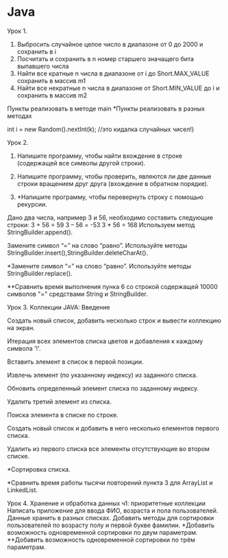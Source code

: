 # Java
Урок 1.
1. Выбросить случайное целое число в диапазоне от 0 до 2000 и сохранить в i
2. Посчитать и сохранить в n номер старшего значащего бита выпавшего числа
3. Найти все кратные n числа в диапазоне от i до Short.MAX_VALUE сохранить в массив m1
4. Найти все некратные n числа в диапазоне от Short.MIN_VALUE до i и сохранить в массив m2

Пункты реализовать в методе main
*Пункты реализовать в разных методах

int i = new Random().nextInt(k); //это кидалка случайных чисел!)


Урок 2.

1. Напишите программу, чтобы найти вхождение в строке (содержащей все символы другой строки).

2. Напишите программу, чтобы проверить, являются ли две данные строки вращением друг друга (вхождение в обратном порядке).

3. *Напишите программу, чтобы перевернуть строку с помощью рекурсии.

Дано два числа, например 3 и 56, необходимо составить следующие строки: 3 + 56 = 59 3 – 56 = -53 3 * 56 = 168 Используем метод StringBuilder.append().

Замените символ “=” на слово “равно”. Используйте методы StringBuilder.insert(),StringBuilder.deleteCharAt().

*Замените символ “=” на слово “равно”. Используйте методы StringBuilder.replace().

**Сравнить время выполнения пунка 6 со строкой содержащей 10000 символов "=" средствами String и StringBuilder.


Урок 3. Коллекции JAVA: Введение

  Создать новый список, добавить несколько строк и вывести коллекцию на экран.

  Итерация всех элементов списка цветов и добавления к каждому символа '!'.

  Вставить элемент в список в первой позиции.

  Извлечь элемент (по указанному индексу) из заданного списка.

  Обновить определенный элемент списка по заданному индексу.

  Удалить третий элемент из списка.

  Поиска элемента в списке по строке.

  Создать новый список и добавить в него несколько елементов первого списка.

  Удалить из первого списка все элементы отсутствующие во втором списке.

  *Сортировка списка.

  *Сравнить время работы тысячи повторений пункта 3 для ArrayList и LinkedList.
  
  Урок 4. Хранение и обработка данных ч1: приоритетные коллекции
Написать приложение для ввода ФИО, возраста и пола пользователей. Данные хранить в разных списках.
Добавить методы для сортировки пользователей по возрасту полу и первой букве фамилии.
*Добавить возможность одновременной сортировки по двум параметрам.
**Добавить возможность одновременной сортировки по трём параметрам.


